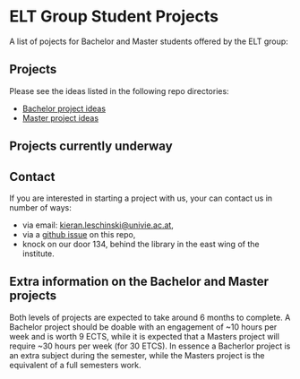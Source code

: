 # ELT Group Student Projects

A list of pojects for Bachelor and Master students offered by the ELT group:

## Projects
Please see the ideas listed in the following repo directories:
- [Bachelor project ideas](./Ideas_BSc_project)
- [Master project ideas](./Ideas_MSc_project_ideas)

## Projects currently underway



## Contact
If you are interested in starting a project with us, your can contact us in number of ways:
- via email: kieran.leschinski@univie.ac.at,
- via a [github issue](https://github.com/AstarVienna/StudentProjects/issues) on this repo,
- knock on our door 134, behind the library in the east wing of the institute.

## Extra information on the Bachelor and Master projects
Both levels of projects are expected to take around 6 months to complete.
A Bachelor project should be doable with an engagement of ~10 hours per week and is worth 9 ECTS, while it is expected that a Masters project will require ~30 hours per week (for 30 ETCS). 
In essence a Bacherlor project is an extra subject during the semester, while the Masters project is the equivalent of a full semesters work.
